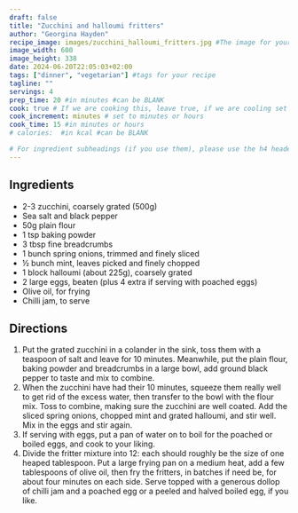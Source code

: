 ```yaml
---
draft: false
title: "Zucchini and halloumi fritters"
author: "Georgina Hayden"
recipe_image: images/zucchini_halloumi_fritters.jpg #The image for your recipe
image_width: 600
image_height: 338
date: 2024-06-20T22:05:03+02:00
tags: ["dinner", "vegetarian"] #tags for your recipe
tagline: ""
servings: 4
prep_time: 20 #in minutes #can be BLANK
cook: true # If we are cooking this, leave true, if we are cooling set to false
cook_increment: minutes # set to minutes or hours
cook_time: 15 #in minutes or hours
# calories:  #in kcal #can be BLANK

# For ingredient subheadings (if you use them), please use the h4 header.  For print view I have those elements targeted
---
```



## Ingredients

- 2-3 zucchini, coarsely grated (500g)
- Sea salt and black pepper
- 50g plain flour
- 1 tsp baking powder
- 3 tbsp fine breadcrumbs
- 1 bunch spring onions, trimmed and finely sliced
- ½ bunch mint, leaves picked and finely chopped
- 1 block halloumi (about 225g), coarsely grated
- 2 large eggs, beaten (plus 4 extra if serving with poached eggs)
- Olive oil, for frying
- Chilli jam, to serve

## Directions

1. Put the grated zucchini in a colander in the sink, toss them with a teaspoon of salt and leave for 10 minutes. Meanwhile, put the plain flour, baking powder and breadcrumbs in a large bowl, add ground black pepper to taste and mix to combine.
2. When the zucchini have had their 10 minutes, squeeze them really well to get rid of the excess water, then transfer to the bowl with the flour mix. Toss to combine, making sure the zucchini are well coated. Add the sliced spring onions, chopped mint and grated halloumi, and stir well. Mix in the eggs and stir again.
3. If serving with eggs, put a pan of water on to boil for the poached or boiled eggs, and cook to your liking.
4. Divide the fritter mixture into 12: each should roughly be the size of one heaped tablespoon. Put a large frying pan on a medium heat, add a few tablespoons of olive oil, then fry the fritters, in batches if need be, for about four minutes on each side. Serve topped with a generous dollop of chilli jam and a poached egg or a peeled and halved boiled egg, if you like.